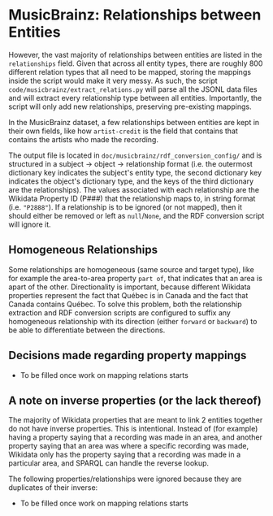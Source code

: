 # MusicBrainz: Relationships between Entities



However, the vast majority of relationships between entities are listed in the `relationships` field. Given that across all entity types, there are roughly 800 different relation types that all need to be mapped, storing the mappings inside the script would make it very messy. As such, the script `code/musicbrainz/extract_relations.py` will parse all the JSONL data files and will extract every relationship type between all entities. Importantly, the script will only add new relationships, preserving pre-existing mappings.

In the MusicBrainz dataset, a few relationships between entities are kept in their own fields, like how `artist-credit` is the field that contains that contains the artists who made the recording.

The output file is located in `doc/musicbrainz/rdf_conversion_config/` and is structured in a subject -> object -> relationship format (i.e. the outermost dictionary key indicates the subject's entity type, the second dictionary key indicates the object's dictionary type, and the keys of the third dictionary are the relationships). The values associated with each relationship are the Wikidata Property ID (P###) that the relationship maps to, in string format (i.e. `"P2888"`). If a relationship is to be ignored (or not mapped), then it should either be removed or left as `null`/`None`, and the RDF conversion script will ignore it.

## Homogeneous Relationships

Some relationships are homogeneous (same source and target type), like for example the area-to-area property `part of`, that indicates that an area is apart of the other. Directionality is important, because different Wikidata properties represent the fact that Québec is in Canada and the fact that Canada contains Québec. To solve this problem, both the relationship extraction and RDF conversion scripts are configured to suffix any homogeneous relationship with its direction (either `forward` or `backward`) to be able to differentiate between the directions.

## Decisions made regarding property mappings

- To be filled once work on mapping relations starts

## A note on inverse properties (or the lack thereof)

The majority of Wikidata properties that are meant to link 2 entities together do not have inverse properties. This is intentional. Instead of (for example) having a property saying that a recording was made in an area, and another property saying that an area was where a specific recording was made, Wikidata only has the property saying that a recording was made in a particular area, and SPARQL can handle the reverse lookup.

The following properties/relationships were ignored because they are duplicates of their inverse:

- To be filled once work on mapping relations starts
